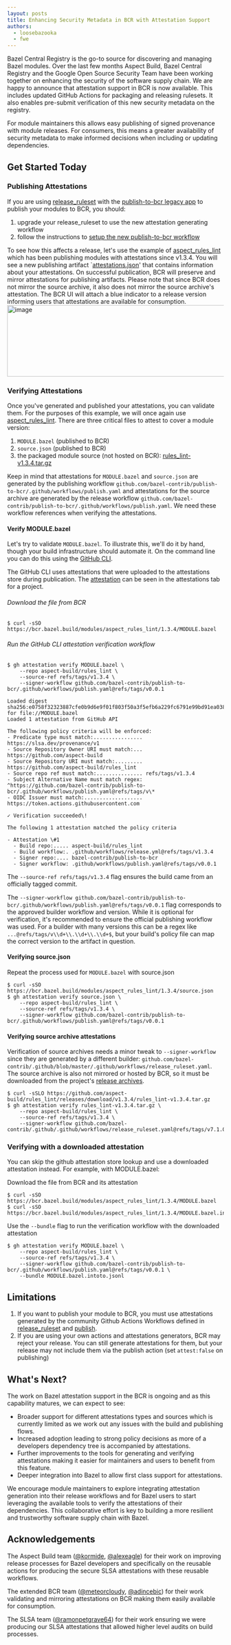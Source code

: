 ```yaml
---
layout: posts
title: Enhancing Security Metadata in BCR with Attestation Support
authors:
  - loosebazooka
  - fwe
---
```



Bazel Central Registry is the go-to source for discovering and managing Bazel modules. Over the last few months Aspect Build, Bazel Central Registry and the Google Open Source Security Team have been working together on enhancing the security of the software supply chain. We are happy to announce that attestation support in BCR is now available. This includes updated GitHub Actions for packaging and releasing rulesets. It also enables pre-submit verification of this new security metadata on the registry.

For module maintainers this allows easy publishing of signed provenance with module releases. For consumers, this means a greater availability of security metadata to make informed decisions when including or updating dependencies.

## Get Started Today

### Publishing Attestations

If you are using [release_ruleset](https://github.com/bazel-contrib/.github/blob/master/.github/workflows/release_ruleset.yaml) with the [publish-to-bcr legacy app](https://github.com/bazel-contrib/publish-to-bcr?tab=readme-ov-file#legacy-github-app) to publish your modules to BCR, you should:

1. upgrade your release_ruleset to use the new attestation generating workflow
2. follow the instructions to [setup the new publish-to-bcr workflow](https://github.com/bazel-contrib/publish-to-bcr?tab=readme-ov-file#setup)

To see how this affects a release, let's use the example of [aspect\_rules\_lint](https://registry.bazel.build/modules/aspect_rules_lint) which has been publishing modules with attestations since v1.3.4. You will see a new publishing artifact `[attestations.json](https://github.com/bazelbuild/bazel-central-registry/blob/main/modules/aspect_rules_lint/1.3.4/attestations.json)' that contains information about your attestations. On successful publication, BCR will preserve and mirror attestations for publishing artifacts. Please note that since BCR does not mirror the source archive, it also does not mirror the source archive's attestation. The BCR UI will attach a blue indicator to a release version informing users that attestations are available for consumption.
<img width="572" height="166" alt="image" src="https://github.com/user-attachments/assets/c1d961f1-904a-4769-a9f1-b8aeeb3d3582" />

### Verifying Attestations

Once you've generated and published your attestations, you can validate them. For the purposes of this example, we will once again use [aspect\_rules\_lint](https://registry.bazel.build/modules/aspect_rules_lint). There are three critical files to attest to cover a module version:

1. `MODULE.bazel` (published to BCR)
2. `source.json` (published to BCR)
3. the packaged module source (not hosted on BCR): [rules_lint-v1.3.4.tar.gz](https://github.com/aspect-build/rules_lint/releases/download/v1.3.4/rules_lint-v1.3.4.tar.gz)

Keep in mind that attestations for `MODULE.bazel` and `source.json` are generated by the publishing workflow `github.com/bazel-contrib/publish-to-bcr/.github/workflows/publish.yaml` and attestations for the source archive are generated by the release workflow `github.com/bazel-contrib/publish-to-bcr/.github/workflows/publish.yaml`. We need these workflow references when verifying the attestations.

#### Verify MODULE.bazel

Let's try to validate `MODULE.bazel`. To illustrate this, we'll do it by hand, though your build infrastructure should automate it. On the command line you can do this using the [GitHub CLI](https://cli.github.com/).

The GitHub CLI uses attestations that were uploaded to the attestations store during publication. The [attestation](https://github.com/aspect-build/rules_lint/attestations/6280303) can be seen in the attestations tab for a project.

###### Download the file from BCR
```
$ curl -sSO https://bcr.bazel.build/modules/aspect_rules_lint/1.3.4/MODULE.bazel
```

###### Run the GitHub CLI attestation verification workflow
```
$ gh attestation verify MODULE.bazel \
    --repo aspect-build/rules_lint \
    --source-ref refs/tags/v1.3.4 \
    --signer-workflow github.com/bazel-contrib/publish-to-bcr/.github/workflows/publish.yaml@refs/tags/v0.0.1

Loaded digest sha256:e0758f32323887cfe0b9d6e9f01f803f50a3f5efb6a229fc6791e99bd91ea038 for file://MODULE.bazel
Loaded 1 attestation from GitHub API

The following policy criteria will be enforced:
- Predicate type must match:................ https://slsa.dev/provenance/v1
- Source Repository Owner URI must match:... https://github.com/aspect-build
- Source Repository URI must match:......... https://github.com/aspect-build/rules_lint
- Source repo ref must match:............... refs/tags/v1.3.4
- Subject Alternative Name must match regex: ^https://github.com/bazel-contrib/publish-to-bcr/.github/workflows/publish.yaml@refs/tags/v\*
- OIDC Issuer must match:................... https://token.actions.githubusercontent.com

✓ Verification succeeded\!

The following 1 attestation matched the policy criteria

- Attestation \#1
  - Build repo:..... aspect-build/rules_lint
  - Build workflow:. .github/workflows/release.yml@refs/tags/v1.3.4
  - Signer repo:.... bazel-contrib/publish-to-bcr
  - Signer workflow: .github/workflows/publish.yaml@refs/tags/v0.0.1
```

The `--source-ref refs/tags/v1.3.4` flag ensures the build came from an officially tagged commit.

The `--signer-workflow github.com/bazel-contrib/publish-to-bcr/.github/workflows/publish.yaml@refs/tags/v0.0.1` flag corresponds to the approved builder workflow and version. While it is optional for verification, it's recommended to ensure the official publishing workflow was used. For a builder with many versions this can be a regex like `...@refs/tags/v\\d+\\.\\d+\\.\\d+$`, but your build's policy file can map the correct version to the artifact in question.

#### Verifying source.json

Repeat the process used for `MODULE.bazel` with source.json

```
$ curl -sSO https://bcr.bazel.build/modules/aspect_rules_lint/1.3.4/source.json
$ gh attestation verify source.json \
    --repo aspect-build/rules_lint \
    --source-ref refs/tags/v1.3.4 \
    --signer-workflow github.com/bazel-contrib/publish-to-bcr/.github/workflows/publish.yaml@refs/tags/v0.0.1
```

#### Verifying source archive attestations

Verification of source archives needs a minor tweak to `--signer-workflow` since they are generated by a different builder: `github.com/bazel-contrib/.github/blob/master/.github/workflows/release_ruleset.yaml`. The source archive is also not mirrored or hosted by BCR, so it must be downloaded from the project's [release archives](https://github.com/bazelbuild/bazel-central-registry/blob/main/modules/aspect_rules_lint/1.3.4/source.json#L4).

```
$ curl -sSLO https://github.com/aspect-build/rules_lint/releases/download/v1.3.4/rules_lint-v1.3.4.tar.gz
$ gh attestation verify rules_lint-v1.3.4.tar.gz \
    --repo aspect-build/rules_lint \
    --source-ref refs/tags/v1.3.4 \
    --signer-workflow github.com/bazel-contrib/.github/.github/workflows/release_ruleset.yaml@refs/tags/v7.1.0
```

### Verifying with a downloaded attestation

You can skip the github attestation store lookup and use a downloaded attestation instead. For example, with MODULE.bazel:

Download the file from BCR and its attestation

```
$ curl -sSO https://bcr.bazel.build/modules/aspect_rules_lint/1.3.4/MODULE.bazel
$ curl -sSO https://bcr.bazel.build/modules/aspect_rules_lint/1.3.4/MODULE.bazel.intoto.jsonl
```

Use the `--bundle` flag to run the verification workflow with the downloaded attestation

```
$ gh attestation verify MODULE.bazel \
    --repo aspect-build/rules_lint \
    --source-ref refs/tags/v1.3.4 \
    --signer-workflow github.com/bazel-contrib/publish-to-bcr/.github/workflows/publish.yaml@refs/tags/v0.0.1 \
    --bundle MODULE.bazel.intoto.jsonl
```

## Limitations

1. If you want to publish your module to BCR, you must use attestations generated by the community Github Actions Workflows defined in [release_ruleset](https://github.com/bazel-contrib/.github/blob/master/.github/workflows/release_ruleset.yaml) and [publish](https://github.com/bazel-contrib/publish-to-bcr/blob/main/.github/workflows/publish.yaml).
2. If you are using your own actions and attestations generators, BCR may reject your release. You can still generate attestations for them, but your release may not include them via the publish action (set `attest:false` on publishing)

## What's Next?

The work on Bazel attestation support in the BCR is ongoing and as this capability matures, we can expect to see:

- Broader support for different attestations types and sources which is currently limited as we work out any issues with the build and publishing flows.
- Increased adoption leading to strong policy decisions as more of a developers dependency tree is accompanied by attestations.
- Further improvements to the tools for generating and verifying attestations making it easier for maintainers and users to benefit from this feature.
- Deeper integration into Bazel to allow first class support for attestations.

We encourage module maintainers to explore integrating attestation generation into their release workflows and for Bazel users to start leveraging the available tools to verify the attestations of their dependencies. This collaborative effort is key to building a more resilient and trustworthy software supply chain with Bazel.

## Acknowledgements

The Aspect Build team ([@kormide](https://github.com/kormide), [@alexeagle](https://github.com/alexeagle)) for their work on improving release processes for Bazel developers and specifically on the reusable actions for producing the secure SLSA attestations with these reusable workflows.

The extended BCR team ([@meteorcloudy](https://github.com/meteorcloudy), [@adincebic](https://github.com/adincebic)) for their work validating and mirroring attestations on BCR making them easily available for consumption.

The SLSA team ([@ramonpetgrave64](https://github.com/ramonpetgrave64)) for their work ensuring we were producing our SLSA attestations that allowed higher level audits on build processes.
